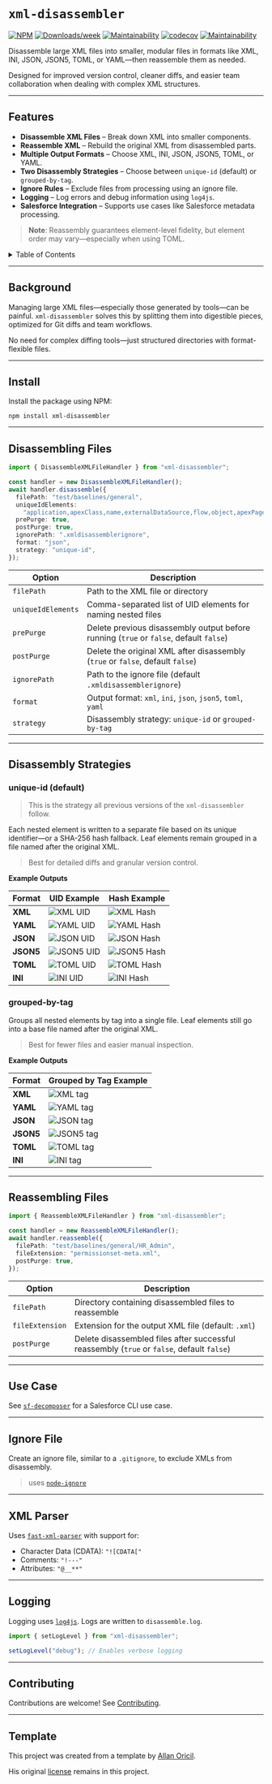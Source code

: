# `xml-disassembler`

[![NPM](https://img.shields.io/npm/v/xml-disassembler.svg?label=xml-disassembler)](https://www.npmjs.com/package/xml-disassembler) [![Downloads/week](https://img.shields.io/npm/dw/xml-disassembler.svg)](https://npmjs.org/package/xml-disassembler) [![Maintainability](https://api.codeclimate.com/v1/badges/0f917902acd05aa037b1/maintainability)](https://codeclimate.com/github/mcarvin8/xml-disassembler/maintainability) [![codecov](https://codecov.io/gh/mcarvin8/xml-disassembler/graph/badge.svg?token=WSJJ6YF37O)](https://codecov.io/gh/mcarvin8/xml-disassembler) [![Maintainability](https://qlty.sh/badges/e226ad95-4b8d-484a-9484-25862941262d/maintainability.svg)](https://qlty.sh/gh/mcarvin8/projects/xml-disassembler)

Disassemble large XML files into smaller, modular files in formats like XML, INI, JSON, JSON5, TOML, or YAML—then reassemble them as needed.

Designed for improved version control, cleaner diffs, and easier team collaboration when dealing with complex XML structures.

---

## Features

- **Disassemble XML Files** – Break down XML into smaller components.
- **Reassemble XML** – Rebuild the original XML from disassembled parts.
- **Multiple Output Formats** – Choose XML, INI, JSON, JSON5, TOML, or YAML.
- **Two Disassembly Strategies** – Choose between `unique-id` (default) or `grouped-by-tag`.
- **Ignore Rules** – Exclude files from processing using an ignore file.
- **Logging** – Log errors and debug information using `log4js`.
- **Salesforce Integration** – Supports use cases like Salesforce metadata processing.

> **Note**: Reassembly guarantees element-level fidelity, but element order may vary—especially when using TOML.

<!-- TABLE OF CONTENTS -->
<details>
  <summary>Table of Contents</summary>

- [Background](#background)
- [Install](#install)
- [Disassembling Files](#disassembling-files)
- [Disassembly Strategies](#disassembly-strategies)
  - [unique-id (default)](#unique-id-default)
  - [grouped-by-tag](#grouped-by-tag)
- [Reassembling Files](#reassembling-files)
- [Use Case](#use-case)
- [Ignore File](#ignore-file)
- [XML Parser](#xml-parser)
- [Logging](#logging)
- [Contributing](#contributing)
- [Template](#template)
</details>

---

## Background

Managing large XML files—especially those generated by tools—can be painful. `xml-disassembler` solves this by splitting them into digestible pieces, optimized for Git diffs and team workflows.

No need for complex diffing tools—just structured directories with format-flexible files.

---

## Install

Install the package using NPM:

```
npm install xml-disassembler
```

---

## Disassembling Files

```typescript
import { DisassembleXMLFileHandler } from "xml-disassembler";

const handler = new DisassembleXMLFileHandler();
await handler.disassemble({
  filePath: "test/baselines/general",
  uniqueIdElements:
    "application,apexClass,name,externalDataSource,flow,object,apexPage,recordType,tab,field",
  prePurge: true,
  postPurge: true,
  ignorePath: ".xmldisassemblerignore",
  format: "json",
  strategy: "unique-id",
});
```

| Option             | Description                                                                            |
| ------------------ | -------------------------------------------------------------------------------------- |
| `filePath`         | Path to the XML file or directory                                                      |
| `uniqueIdElements` | Comma-separated list of UID elements for naming nested files                           |
| `prePurge`         | Delete previous disassembly output before running (`true` or `false`, default `false`) |
| `postPurge`        | Delete the original XML after disassembly (`true` or `false`, default `false`)         |
| `ignorePath`       | Path to the ignore file (default `.xmldisassemblerignore`)                             |
| `format`           | Output format: `xml`, `ini`, `json`, `json5`, `toml`, `yaml`                           |
| `strategy`         | Disassembly strategy: `unique-id` or `grouped-by-tag`                                  |

---

## Disassembly Strategies

### unique-id (default)

> This is the strategy all previous versions of the `xml-disassembler` follow.

Each nested element is written to a separate file based on its unique identifier—or a SHA-256 hash fallback. Leaf elements remain grouped in a file named after the original XML.

> Best for detailed diffs and granular version control.

**Example Outputs**

| Format    | UID Example                                                                                                              | Hash Example                                                                                                                     |
| --------- | ------------------------------------------------------------------------------------------------------------------------ | -------------------------------------------------------------------------------------------------------------------------------- |
| **XML**   | ![XML UID](https://raw.githubusercontent.com/mcarvin8/xml-disassembler/main/.github/images/disassembled.png)<br>         | ![XML Hash](https://raw.githubusercontent.com/mcarvin8/xml-disassembler/main/.github/images/disassembled-hashes.png)<br>         |
| **YAML**  | ![YAML UID](https://raw.githubusercontent.com/mcarvin8/xml-disassembler/main/.github/images/disassembled-yaml.png)<br>   | ![YAML Hash](https://raw.githubusercontent.com/mcarvin8/xml-disassembler/main/.github/images/disassembled-hashes-yaml.png)<br>   |
| **JSON**  | ![JSON UID](https://raw.githubusercontent.com/mcarvin8/xml-disassembler/main/.github/images/disassembled-json.png)<br>   | ![JSON Hash](https://raw.githubusercontent.com/mcarvin8/xml-disassembler/main/.github/images/disassembled-hashes-json.png)<br>   |
| **JSON5** | ![JSON5 UID](https://raw.githubusercontent.com/mcarvin8/xml-disassembler/main/.github/images/disassembled-json5.png)<br> | ![JSON5 Hash](https://raw.githubusercontent.com/mcarvin8/xml-disassembler/main/.github/images/disassembled-hashes-json5.png)<br> |
| **TOML**  | ![TOML UID](https://raw.githubusercontent.com/mcarvin8/xml-disassembler/main/.github/images/disassembled-toml.png)<br>   | ![TOML Hash](https://raw.githubusercontent.com/mcarvin8/xml-disassembler/main/.github/images/disassembled-hashes-toml.png)<br>   |
| **INI**   | ![INI UID](https://raw.githubusercontent.com/mcarvin8/xml-disassembler/main/.github/images/disassembled-ini.png)<br>     | ![INI Hash](https://raw.githubusercontent.com/mcarvin8/xml-disassembler/main/.github/images/disassembled-hashes-ini.png)<br>     |

### grouped-by-tag

Groups all nested elements by tag into a single file. Leaf elements still go into a base file named after the original XML.

> Best for fewer files and easier manual inspection.

**Example Outputs**

| Format    | Grouped by Tag Example                                                                                                        |
| --------- | ----------------------------------------------------------------------------------------------------------------------------- |
| **XML**   | ![XML tag](https://raw.githubusercontent.com/mcarvin8/xml-disassembler/main/.github/images/disassembled-tags.png)<br>         |
| **YAML**  | ![YAML tag](https://raw.githubusercontent.com/mcarvin8/xml-disassembler/main/.github/images/disassembled-tags-yaml.png)<br>   |
| **JSON**  | ![JSON tag](https://raw.githubusercontent.com/mcarvin8/xml-disassembler/main/.github/images/disassembled-tags-json.png)<br>   |
| **JSON5** | ![JSON5 tag](https://raw.githubusercontent.com/mcarvin8/xml-disassembler/main/.github/images/disassembled-tags-json5.png)<br> |
| **TOML**  | ![TOML tag](https://raw.githubusercontent.com/mcarvin8/xml-disassembler/main/.github/images/disassembled-tags-toml.png)<br>   |
| **INI**   | ![INI tag](https://raw.githubusercontent.com/mcarvin8/xml-disassembler/main/.github/images/disassembled-tags-ini.png)<br>     |

---

## Reassembling Files

```typescript
import { ReassembleXMLFileHandler } from "xml-disassembler";

const handler = new ReassembleXMLFileHandler();
await handler.reassemble({
  filePath: "test/baselines/general/HR_Admin",
  fileExtension: "permissionset-meta.xml",
  postPurge: true,
});
```

| Option          | Description                                                                                |
| --------------- | ------------------------------------------------------------------------------------------ |
| `filePath`      | Directory containing disassembled files to reassemble                                      |
| `fileExtension` | Extension for the output XML file (default: `.xml`)                                        |
| `postPurge`     | Delete disassembled files after successful reassembly (`true` or `false`, default `false`) |

---

## Use Case

See [`sf-decomposer`](https://github.com/mcarvin8/sf-decomposer) for a Salesforce CLI use case.

---

## Ignore File

Create an ignore file, similar to a `.gitignore`, to exclude XMLs from disassembly.

> uses [`node-ignore`](https://github.com/kaelzhang/node-ignore)

---

## XML Parser

Uses [`fast-xml-parser`](https://github.com/NaturalIntelligence/fast-xml-parser) with support for:

- Character Data (CDATA): `"![CDATA["`
- Comments: `"!---"`
- Attributes: `"@__**"`

---

## Logging

Logging uses [`log4js`](https://github.com/log4js-node/log4js-node). Logs are written to `disassemble.log`.

```typescript
import { setLogLevel } from "xml-disassembler";

setLogLevel("debug"); // Enables verbose logging
```

---

## Contributing

Contributions are welcome! See [Contributing](https://github.com/mcarvin8/xml-disassembler/blob/main/CONTRIBUTING.md).

---

## Template

This project was created from a template by [Allan Oricil](https://github.com/AllanOricil).

His original [license](https://github.com/AllanOricil/js-template/blob/main/LICENSE) remains in this project.
